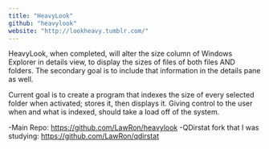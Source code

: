 ```yaml
---
title: "HeavyLook"
github: "heavylook"
website: "http://lookheavy.tumblr.com/"
---
```


HeavyLook, when completed, will alter the size column of Windows Explorer in details view, to display the sizes of files of both files AND folders. The secondary goal is to include that information in the details pane as well.

Current goal is to create a program that indexes the size of every selected folder when activated; stores it, then displays it. Giving control to the user when and what is indexed, should take a load off of the system.

-Main Repo:
https://github.com/LawRon/heavylook
-QDirstat fork that I was studying:
https://github.com/LawRon/qdirstat
